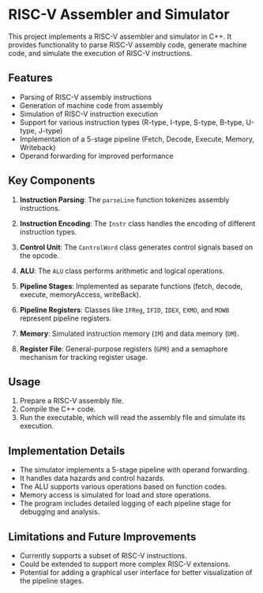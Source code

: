 # RISC-V Assembler and Simulator

This project implements a RISC-V assembler and simulator in C++. It provides functionality to parse RISC-V assembly code, generate machine code, and simulate the execution of RISC-V instructions.

## Features

- Parsing of RISC-V assembly instructions
- Generation of machine code from assembly
- Simulation of RISC-V instruction execution
- Support for various instruction types (R-type, I-type, S-type, B-type, U-type, J-type)
- Implementation of a 5-stage pipeline (Fetch, Decode, Execute, Memory, Writeback)
- Operand forwarding for improved performance

## Key Components

1. **Instruction Parsing**: The `parseLine` function tokenizes assembly instructions.

2. **Instruction Encoding**: The `Instr` class handles the encoding of different instruction types.

3. **Control Unit**: The `ControlWord` class generates control signals based on the opcode.

4. **ALU**: The `ALU` class performs arithmetic and logical operations.

5. **Pipeline Stages**: Implemented as separate functions (fetch, decode, execute, memoryAccess, writeBack).

6. **Pipeline Registers**: Classes like `IFReg`, `IFID`, `IDEX`, `EXMO`, and `MOWB` represent pipeline registers.

7. **Memory**: Simulated instruction memory (`IM`) and data memory (`DM`).

8. **Register File**: General-purpose registers (`GPR`) and a semaphore mechanism for tracking register usage.

## Usage

1. Prepare a RISC-V assembly file.
2. Compile the C++ code.
3. Run the executable, which will read the assembly file and simulate its execution.

## Implementation Details

- The simulator implements a 5-stage pipeline with operand forwarding.
- It handles data hazards and control hazards.
- The ALU supports various operations based on function codes.
- Memory access is simulated for load and store operations.
- The program includes detailed logging of each pipeline stage for debugging and analysis.

## Limitations and Future Improvements

- Currently supports a subset of RISC-V instructions.
- Could be extended to support more complex RISC-V extensions.
- Potential for adding a graphical user interface for better visualization of the pipeline stages.


